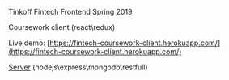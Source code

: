 Tinkoff Fintech Frontend Spring 2019

Coursework client (react\redux)

Live demo: [https://fintech-coursework-client.herokuapp.com/](https://fintech-coursework-client.herokuapp.com/)

[Server](https://github.com/sa1dai/tfs-fintech-coursework-server) (nodejs\express\mongodb\restfull)
